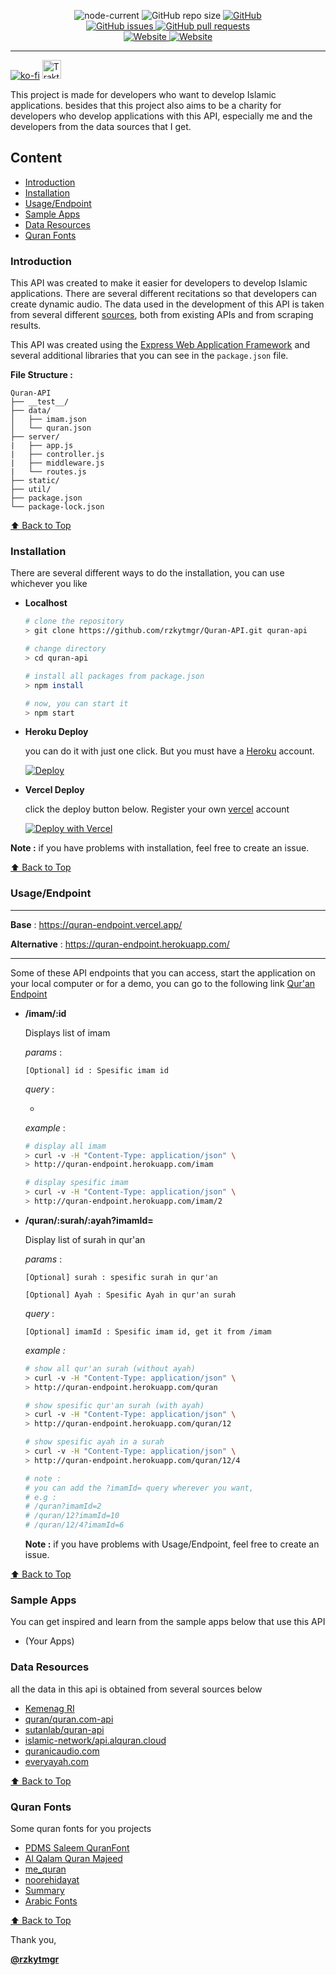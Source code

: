 <p align="center">
<img alt="node-current" src="https://img.shields.io/node/v/jest">
    <img alt="GitHub repo size" src="https://img.shields.io/github/repo-size/rzkytmgr/Quran-API">
    <a href="https://github.com/rzkytmgr/Quran-API/blob/master/LICENSE">
    	<img alt="GitHub" src="https://img.shields.io/github/license/rzkytmgr/Quran-API">
    </a>
    <br>
    <a href="https://github.com/rzkytmgr/Quran-API/issues">
    	<img alt="GitHub issues" src="https://img.shields.io/github/issues/rzkytmgr/Quran-API">
	</a>
    <a href="https://github.com/rzkytmgr/Quran-API/pulls">
    	<img alt="GitHub pull requests" src="https://img.shields.io/github/issues-pr/rzkytmgr/Quran-API">
	</a>
    <br>
    <a href="https://quran-endpoint.vercel.app/">
    <img alt="Website" src="https://img.shields.io/website?label=vercel&down_message=offline&up_message=online&url=https%3A%2F%2Fquran-endpoint.vercel.app%2F">
    </a>
    <a href="https://quran-endpoint.herokuapp.com/">
    <img alt="Website" src="https://img.shields.io/website?label=heroku&down_message=offline&up_message=online&url=https%3A%2F%2Fquran-endpoint.herokuapp.com%2F">
    </a>
</p>



<hr />

[![ko-fi](https://ko-fi.com/img/githubbutton_sm.svg)](https://ko-fi.com/N4N02S5BX) <a href="https://trakteer.id/ruzky" target="_blank"><img id="wse-buttons-preview" src="https://cdn.trakteer.id/images/embed/trbtn-red-5.png" height="30" style="border: 0px; height: 30px;" alt="Trakteer Saya"></a>

This project is made for developers who want to develop Islamic applications. besides that this project also aims to be a charity for developers who develop applications with this API, especially me and the developers from the data sources that I get.

## Content

- [Introduction](#introduction)
- [Installation](#installation)
- [Usage/Endpoint](#usageendpoint)
- [Sample Apps](#sample-apps)
- [Data Resources](#data-resources)
- [Quran Fonts](#quran-fonts)



### Introduction

This API was created to make it easier for developers to develop Islamic applications. There are several different recitations so that developers can create dynamic audio. The data used in the development of this API is taken from several different [sources](#data-resources), both from existing APIs and from scraping results.

This API was created using the [Express Web Application Framework](https://expressjs.com/) and several additional libraries that you can see in the `package.json` file.

**File Structure :**

```
Quran-API
├── __test__/
├── data/
│	├── imam.json
│	└── quran.json
├── server/
|	├── app.js
|	├── controller.js
|	├── middleware.js
|	└── routes.js
├── static/
├── util/
├── package.json
└── package-lock.json

```



[⬆️ Back to Top](#content)



### Installation

There are several different ways to do the installation, you can use whichever you like

- **Localhost**

  ```bash
  # clone the repository
  > git clone https://github.com/rzkytmgr/Quran-API.git quran-api
  
  # change directory
  > cd quran-api
  
  # install all packages from package.json
  > npm install
  
  # now, you can start it
  > npm start
  ```

  

- **Heroku Deploy**

  you can do it with just one click. But you must have a [Heroku](http://heroku.com/) account.

  [![Deploy](https://www.herokucdn.com/deploy/button.svg)](https://heroku.com/deploy?template=https://github.com/rzkytmgr/Quran-API)
  
  
  
- **Vercel Deploy**

  click the deploy button below. Register your own [vercel](https://vercel.com) account

  [![Deploy with Vercel](https://vercel.com/button)](https://vercel.com/new/git/external?repository-url=https%3A%2F%2Fgithub.com%2Frzkytmgr%2FQuran-API)



**Note :** if you have problems with installation, feel free to create an issue.

[⬆️ Back to Top](#content)



### Usage/Endpoint

---

**Base** : https://quran-endpoint.vercel.app/

**Alternative** : https://quran-endpoint.herokuapp.com/

---

Some of these API endpoints that you can access, start the application on your local computer or for a demo, you can go to the following link [Qur'an Endpoint](http://quran-endpoint.herokuapp.com/)

- **/imam/:id**

  Displays list of imam

  *params* :

  `[Optional] id : Spesific imam id`

  *query* :

  -

  *example* :

  ```bash
  # display all imam
  > curl -v -H "Content-Type: application/json" \
  > http://quran-endpoint.herokuapp.com/imam
  
  # display spesific imam
  > curl -v -H "Content-Type: application/json" \
  > http://quran-endpoint.herokuapp.com/imam/2
  ```

- **/quran/:surah/:ayah?imamId=**

  Display list of surah in qur'an

  *params* :

  `[Optional] surah : spesific surah in qur'an` 

  `[Optional] Ayah : Spesific Ayah in qur'an surah`

  *query* :

  `[Optional] imamId : Spesific imam id, get it from /imam`

  *example :*

  ```bash
  # show all qur'an surah (without ayah)
  > curl -v -H "Content-Type: application/json" \
  > http://quran-endpoint.herokuapp.com/quran
  
  # show spesific qur'an surah (with ayah)
  > curl -v -H "Content-Type: application/json" \
  > http://quran-endpoint.herokuapp.com/quran/12
  
  # show spesific ayah in a surah
  > curl -v -H "Content-Type: application/json" \
  > http://quran-endpoint.herokuapp.com/quran/12/4
  
  # note :
  #	you can add the ?imamId= query wherever you want,
  # e.g :
  #	/quran?imamId=2
  #	/quran/12?imamId=10
  #	/quran/12/4?imamId=6
  ```

  

  **Note :** if you have problems with Usage/Endpoint, feel free to create an issue.



[⬆️ Back to Top](#content)



### Sample Apps

You can get inspired and learn from the sample apps below that use this API

- (Your Apps)



### Data Resources

all the data in this api is obtained from several sources below

- [Kemenag RI](https://quran.kemenag.go.id/)
- [quran/quran.com-api](https://github.com/quran/quran.com-api)
- [sutanlab/quran-api](https://github.com/sutanlab/quran-api)
- [islamic-network/api.alquran.cloud](https://github.com/islamic-network)
- [quranicaudio.com](https://quranicaudio.com/about)
- [everyayah.com](https://everyayah.com/)



[⬆️ Back to Top](#content)


### Quran Fonts

Some quran fonts for you projects

- [PDMS Saleem QuranFont](https://www.maisfontes.com/pdms-saleem-quranfont)
- [Al Qalam Quran Majeed](https://arabicfonts.net/fonts/al-qalam-quran-majeed-web-regular)
- [me_quran](https://urdufonts.net/fonts/me_quran-regular)
- [noorehidayat](https://urdufonts.net/fonts/noorehidayat-regular)
- [Summary](http://quran.mursil.com/Web-Print-Publishing-Quran-Text-Graphics-Fonts-and-Downloads/fonts-optimized-for-quran)
- [Arabic Fonts](https://arabicfonts.net/fonts)



[⬆️ Back to Top](#content)



Thank you,

[**@rzkytmgr**](https://github.com/rzkytmgr)
